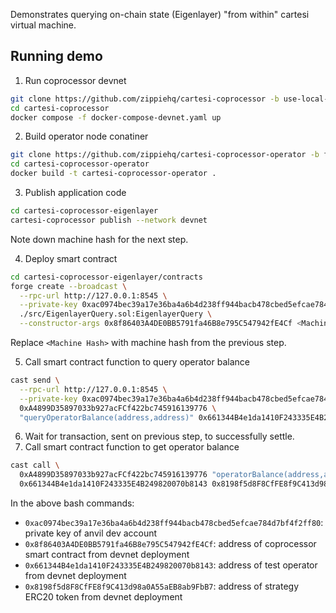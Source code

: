 Demonstrates querying on-chain state (Eigenlayer) "from within" cartesi virtual machine.

## Running demo

1. Run coprocessor devnet

```bash
git clone https://github.com/zippiehq/cartesi-coprocessor -b use-local-operator-image
cd cartesi-coprocessor
docker compose -f docker-compose-devnet.yaml up
```

2. Build operator node conatiner

```bash
git clone https://github.com/zippiehq/cartesi-coprocessor-operator -b fix-gio
cd cartesi-coprocessor-operator
docker build -t cartesi-coprocessor-operator .
```

3. Publish application code

```bash
cd cartesi-coprocessor-eigenlayer
cartesi-coprocessor publish --network devnet
```

Note down machine hash for the next step.

4. Deploy smart contract

```bash
cd cartesi-coprocessor-eigenlayer/contracts
forge create --broadcast \
  --rpc-url http://127.0.0.1:8545 \
  --private-key 0xac0974bec39a17e36ba4a6b4d238ff944bacb478cbed5efcae784d7bf4f2ff80 \
  ./src/EigenlayerQuery.sol:EigenlayerQuery \
  --constructor-args 0x8f86403A4DE0BB5791fa46B8e795C547942fE4Cf <Machine Hash>
```

Replace `<Machine Hash>` with machine hash from the previous step.

5. Call smart contract function to query operator balance

```bash
cast send \
  --rpc-url http://127.0.0.1:8545 \
  --private-key 0xac0974bec39a17e36ba4a6b4d238ff944bacb478cbed5efcae784d7bf4f2ff80 \
  0xA4899D35897033b927acFCf422bc745916139776 \
  "queryOperatorBalance(address,address)" 0x661344B4e1da1410F243335E4B249820070b8143 0x8198f5d8F8CfFE8f9C413d98a0A55aEB8ab9FbB7
```

6. Wait for transaction, sent on previous step, to successfully settle.
7. Call smart contract function to get operator balance

```bash
cast call \
  0xA4899D35897033b927acFCf422bc745916139776 "operatorBalance(address,address)" \
  0x661344B4e1da1410F243335E4B249820070b8143 0x8198f5d8F8CfFE8f9C413d98a0A55aEB8ab9FbB7
```

In the above bash commands:

- `0xac0974bec39a17e36ba4a6b4d238ff944bacb478cbed5efcae784d7bf4f2ff80`: private key of anvil dev account
- `0x8f86403A4DE0BB5791fa46B8e795C547942fE4Cf`: address of coprocessor smart contract from devnet deployment
- `0x661344B4e1da1410F243335E4B249820070b8143`: address of test operator from devnet deployment
- `0x8198f5d8F8CfFE8f9C413d98a0A55aEB8ab9FbB7`: address of strategy ERC20 token from devnet deployment
